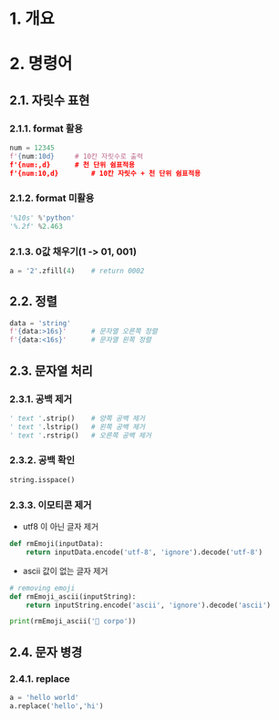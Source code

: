 # 1. 개요

# 2. 명령어

## 2.1. 자릿수 표현

### 2.1.1. format 활용

```python
num = 12345
f'{num:10d}		# 10칸 자릿수로 출력
f'{num:,d}		# 천 단위 쉼표적용
f'{num:10,d}		# 10칸 자릿수 + 천 단위 쉼표적용
```

### 2.1.2. format 미활용

```python
'%10s' %'python'
'%.2f' %2.463
```

### 2.1.3. 0값 채우기(1 -> 01, 001)

```python
a = '2'.zfill(4)	# return 0002
```

## 2.2. 정렬

```python
data = 'string'
f'{data:>16s}'		# 문자열 오른쪽 정렬
f'{data:<16s}'		# 문자열 왼쪽 정렬
```

## 2.3. 문자열 처리

### 2.3.1. 공백 제거

```python
' text '.strip()	# 양쪽 공백 제거
' text '.lstrip()	# 왼쪽 공백 제거
' text '.rstrip()	# 오른쪽 공백 제거
```

### 2.3.2. 공백 확인

```python
string.isspace()
```

### 2.3.3. 이모티콘 제거

- utf8 이 아닌 글자 제거

```python
def rmEmoji(inputData):
    return inputData.encode('utf-8', 'ignore').decode('utf-8')
```

- ascii 값이 없는 글자 제거

```python
# removing emoji
def rmEmoji_ascii(inputString):
    return inputString.encode('ascii', 'ignore').decode('ascii')

print(rmEmoji_ascii('🏡 corpo'))
```

## 2.4. 문자 병경

### 2.4.1. replace

```python
a = 'hello world'
a.replace('hello','hi')
```

